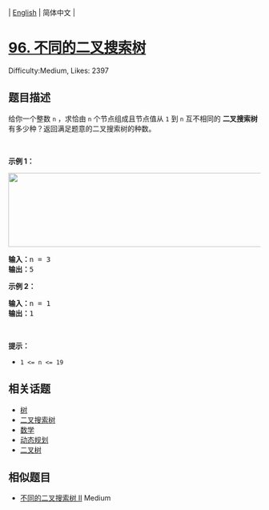 
| [English](README_EN.md) | 简体中文 |

# [96. 不同的二叉搜索树](https://leetcode.cn/problems/unique-binary-search-trees/)
Difficulty:Medium, Likes: 2397

## 题目描述

<p>给你一个整数 <code>n</code> ，求恰由 <code>n</code> 个节点组成且节点值从 <code>1</code> 到 <code>n</code> 互不相同的 <strong>二叉搜索树</strong> 有多少种？返回满足题意的二叉搜索树的种数。</p>

<p> </p>

<p><strong>示例 1：</strong></p>
<img alt="" src="https://assets.leetcode.com/uploads/2021/01/18/uniquebstn3.jpg" style="width: 600px; height: 148px;" />
<pre>
<strong>输入：</strong>n = 3
<strong>输出：</strong>5
</pre>

<p><strong>示例 2：</strong></p>

<pre>
<strong>输入：</strong>n = 1
<strong>输出：</strong>1
</pre>

<p> </p>

<p><strong>提示：</strong></p>

<ul>
	<li><code>1 <= n <= 19</code></li>
</ul>


## 相关话题

- [树](https://leetcode.cn/tag/tree/)
- [二叉搜索树](https://leetcode.cn/tag/binary-search-tree/)
- [数学](https://leetcode.cn/tag/math/)
- [动态规划](https://leetcode.cn/tag/dynamic-programming/)
- [二叉树](https://leetcode.cn/tag/binary-tree/)

## 相似题目

- [不同的二叉搜索树 II](../unique-binary-search-trees-ii/README.md) Medium 
